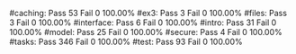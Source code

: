 #caching:
	Pass 53 Fail 0 100.00%
#ex3:
	Pass 3 Fail 0 100.00%
#files:
	Pass 3 Fail 0 100.00%
#interface:
	Pass 6 Fail 0 100.00%
#intro:
	Pass 31 Fail 0 100.00%
#model:
	Pass 25 Fail 0 100.00%
#secure:
	Pass 4 Fail 0 100.00%
#tasks:
	Pass 346 Fail 0 100.00%
#test:
	Pass 93 Fail 0 100.00%
